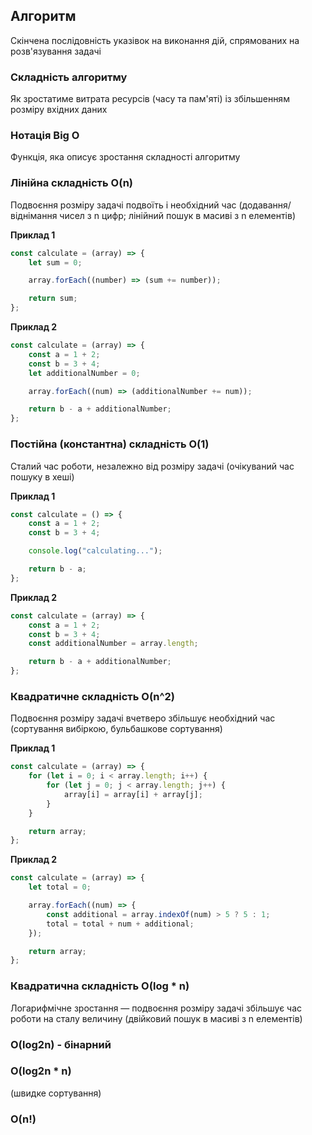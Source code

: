 ## Алгоритм

Скінчена послідовність указівок на виконання дій, спрямованих на розв'язування задачі

### Складність алгоритму

Як зростатиме витрата ресурсів (часу та пам'яті) із збільшенням розміру вхідних даних

### Нотація Big O

Функція, яка описує зростання складності алгоритму

### Лінійна складність O(n)

Подвоєння розміру задачі подвоїть і необхідний час (додавання/віднімання чисел з n цифр; лінійний пошук в масиві з n елементів)

**Приклад 1**

```js
const calculate = (array) => {
    let sum = 0;

    array.forEach((number) => (sum += number));

    return sum;
};
```

**Приклад 2**

```js
const calculate = (array) => {
    const a = 1 + 2;
    const b = 3 + 4;
    let additionalNumber = 0;

    array.forEach((num) => (additionalNumber += num));

    return b - a + additionalNumber;
};
```

### Постійна (константна) складність О(1)

Сталий час роботи, незалежно від розміру задачі (очікуваний час пошуку в хеші)

**Приклад 1**

```js
const calculate = () => {
    const a = 1 + 2;
    const b = 3 + 4;

    console.log("calculating...");

    return b - a;
};
```

**Приклад 2**

```js
const calculate = (array) => {
    const a = 1 + 2;
    const b = 3 + 4;
    const additionalNumber = array.length;

    return b - a + additionalNumber;
};
```

### Квадратичне складність O(n^2)

Подвоєння розміру задачі вчетверо збільшує необхідний час (сортування вибіркою, бульбашкове сортування)

**Приклад 1**

```js
const calculate = (array) => {
    for (let i = 0; i < array.length; i++) {
        for (let j = 0; j < array.length; j++) {
            array[i] = array[i] + array[j];
        }
    }

    return array;
};
```

**Приклад 2**

```js
const calculate = (array) => {
    let total = 0;

    array.forEach((num) => {
        const additional = array.indexOf(num) > 5 ? 5 : 1;
        total = total + num + additional;
    });

    return array;
};
```

### Квадратична складність O(log \* n)

Логарифмічне зростання — подвоєння розміру задачі збільшує час роботи на сталу величину (двійковий пошук в масиві з n елементів)

### O(log2n) - бінарний

### O(log2n \* n)

(швидке сортування)

### O(n!)
